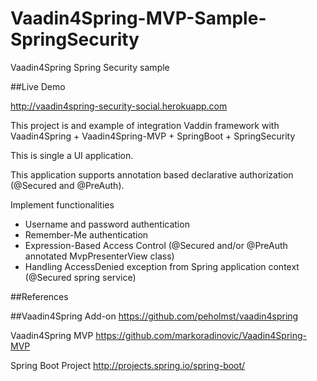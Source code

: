 Vaadin4Spring-MVP-Sample-SpringSecurity
=======================================

Vaadin4Spring Spring Security sample



##Live Demo

<http://vaadin4spring-security-social.herokuapp.com>

This project is and example of integration Vaddin framework with
Vaadin4Spring + Vaadin4Spring-MVP + SpringBoot + SpringSecurity

This is single a UI application. 

This application supports annotation based declarative authorization (@Secured and @PreAuth). 

Implement functionalities
- Username and password authentication
- Remember-Me authentication
- Expression-Based Access Control (@Secured and/or @PreAuth annotated MvpPresenterView class)
- Handling AccessDenied exception from Spring application context (@Secured spring service) 

  
##References

##Vaadin4Spring Add-on
<https://github.com/peholmst/vaadin4spring>

Vaadin4Spring MVP
<https://github.com/markoradinovic/Vaadin4Spring-MVP>

Spring Boot Project
<http://projects.spring.io/spring-boot/>